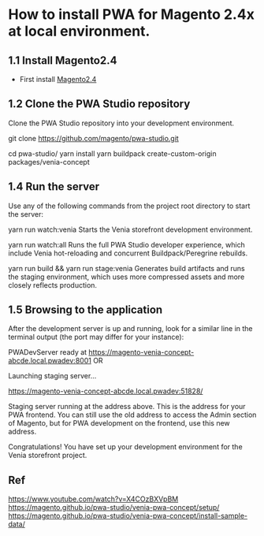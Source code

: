 # How to install PWA for Magento 2.4x at local environment.


## 1.1 Install Magento2.4
- First install [Magento2.4](m24.md)

 
## 1.2 Clone the PWA Studio repository
Clone the PWA Studio repository into your development environment.

  git clone https://github.com/magento/pwa-studio.git
  
  cd pwa-studio/
  yarn install
  yarn buildpack create-custom-origin packages/venia-concept

 ## 1.4 Run the server
Use any of the following commands from the project root directory to start the server:

yarn run watch:venia
Starts the Venia storefront development environment.

yarn run watch:all
Runs the full PWA Studio developer experience, which include Venia hot-reloading and concurrent Buildpack/Peregrine rebuilds.

yarn run build && yarn run stage:venia
Generates build artifacts and runs the staging environment, which uses more compressed assets and more closely reflects production.

## 1.5 Browsing to the application
After the development server is up and running, look for a similar line in the terminal output (the port may differ for your instance):

PWADevServer ready at https://magento-venia-concept-abcde.local.pwadev:8001
OR

Launching staging server...

https://magento-venia-concept-abcde.local.pwadev:51828/

Staging server running at the address above.
This is the address for your PWA frontend. You can still use the old address to access the Admin section of Magento, but for PWA development on the frontend, use this new address.

Congratulations! You have set up your development environment for the Venia storefront project.


  
  
  


## Ref

https://www.youtube.com/watch?v=X4COzBXVpBM
https://magento.github.io/pwa-studio/venia-pwa-concept/setup/
https://magento.github.io/pwa-studio/venia-pwa-concept/install-sample-data/
